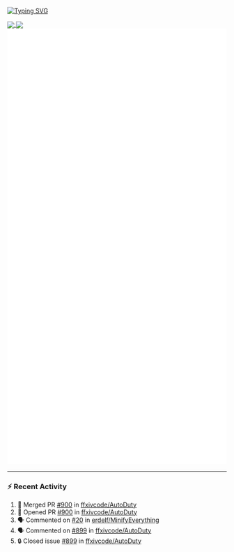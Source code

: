 [![Typing SVG](https://readme-typing-svg.demolab.com?font=Fira+Code&duration=1000&pause=1000&multiline=true&repeat=false&width=435&lines=Simon+Latusek+%7C+Gameplay+Engineer)](https://git.io/typing-svg)

<a href="https://github.com/anuraghazra/github-readme-stats">
  <img height=200 align="center" src="https://github-readme-stats.vercel.app/api?username=erdelf&theme=radical" />
</a>
<a href="https://github.com/anuraghazra/convoychat">
  <img height=200 align="center" src="https://streak-stats.demolab.com?user=erdelf&theme=radical&mode=weekly" />
</a>

<picture>
  <img src="/github-metrics.svg" alt="Metrics">
</picture>

---

### :zap: Recent Activity
<!--START_SECTION:activity-->
1. 🎉 Merged PR [#900](https://github.com/ffxivcode/AutoDuty/pull/900) in [ffxivcode/AutoDuty](https://github.com/ffxivcode/AutoDuty)
2. 💪 Opened PR [#900](https://github.com/ffxivcode/AutoDuty/pull/900) in [ffxivcode/AutoDuty](https://github.com/ffxivcode/AutoDuty)
3. 🗣 Commented on [#20](https://github.com/erdelf/MinifyEverything/pull/20#issuecomment-2795986160) in [erdelf/MinifyEverything](https://github.com/erdelf/MinifyEverything)
4. 🗣 Commented on [#899](https://github.com/ffxivcode/AutoDuty/issues/899#issuecomment-2794453542) in [ffxivcode/AutoDuty](https://github.com/ffxivcode/AutoDuty)
5. 🔒 Closed issue [#899](https://github.com/ffxivcode/AutoDuty/issues/899) in [ffxivcode/AutoDuty](https://github.com/ffxivcode/AutoDuty)
<!--END_SECTION:activity-->

<!--
**erdelf/erdelf** is a ✨ _special_ ✨ repository because its `README.md` (this file) appears on your GitHub profile.

Here are some ideas to get you started:

- 🔭 I’m currently working on ...
- 🌱 I’m currently learning ...
- 👯 I’m looking to collaborate on ...
- 🤔 I’m looking for help with ...
- 💬 Ask me about ...
- 📫 How to reach me: ...
- 😄 Pronouns: ...
- ⚡ Fun fact: ...
-->
